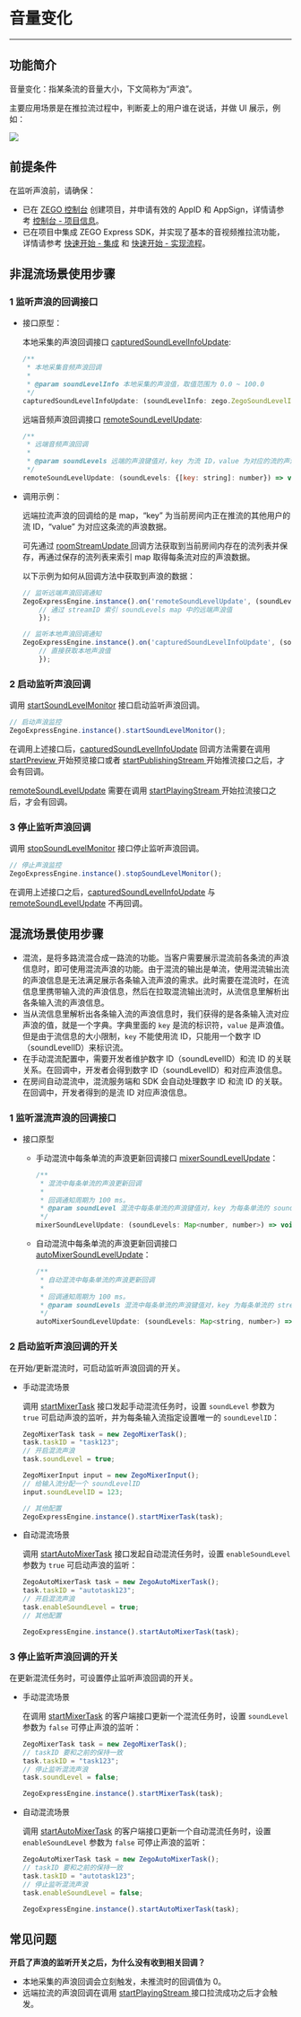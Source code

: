 # 音量变化

- - -

## 功能简介

音量变化：指某条流的音量大小，下文简称为“声浪”。

主要应用场景是在推拉流过程中，判断麦上的用户谁在说话，并做 UI 展示，例如：
<Frame width="512" height="auto" caption=""><img src="https://doc-media.zego.im/sdk-doc/Pics/Android/ZegoLiveRoom/SoundLevel.png" /></Frame>


## 前提条件

在监听声浪前，请确保：

- 已在 [ZEGO 控制台](https://console.zego.im) 创建项目，并申请有效的 AppID 和 AppSign，详情请参考 [控制台 - 项目信息](/console/project-info)。
- 已在项目中集成 ZEGO Express SDK，并实现了基本的音视频推拉流功能，详情请参考 [快速开始 - 集成](https://doc-zh.zego.im/article/21045) 和 [快速开始 - 实现流程](https://doc-zh.zego.im/article/21030)。



## 非混流场景使用步骤

### 1 监听声浪的回调接口

- 接口原型：

    本地采集的声浪回调接口 [capturedSoundLevelInfoUpdate](https://doc-zh.zego.im/unique-api/express-video-sdk/zh/javascript_uni-app/interfaces/_zegoexpresseventhandler_.zegoeventlistener.html#capturedsoundlevelinfoupdate):

    ```javascript
    /**
     * 本地采集音频声浪回调
     *
     * @param soundLevelInfo 本地采集的声浪值，取值范围为 0.0 ~ 100.0
     */
    capturedSoundLevelInfoUpdate: (soundLevelInfo: zego.ZegoSoundLevelInfo) => void;
    ```

    远端音频声浪回调接口 [remoteSoundLevelUpdate](https://doc-zh.zego.im/unique-api/express-video-sdk/zh/javascript_uni-app/interfaces/_zegoexpresseventhandler_.zegoeventlistener.html#remotesoundlevelupdate):

    ```javascript
    /**
     * 远端音频声浪回调
     *
     * @param soundLevels 远端的声浪键值对，key 为流 ID，value 为对应的流的声浪值，value 取值范围为 0.0 ~ 100.0
     */
    remoteSoundLevelUpdate: (soundLevels: {[key: string]: number}) => void;
    ```

- 调用示例：

    远端拉流声浪的回调给的是 map，“key” 为当前房间内正在推流的其他用户的流 ID，“value” 为对应这条流的声浪数据。

    可先通过 [roomStreamUpdate ](https://doc-zh.zego.im/unique-api/express-video-sdk/zh/javascript_uni-app/interfaces/_zegoexpresseventhandler_.zegoeventlistener.html#roomstreamupdate) 回调方法获取到当前房间内存在的流列表并保存，再通过保存的流列表来索引 map 取得每条流对应的声浪数据。

    以下示例为如何从回调方法中获取到声浪的数据：

    ```javascript
    // 监听远端声浪回调通知
    ZegoExpressEngine.instance().on('remoteSoundLevelUpdate', (soundLevels) => {
        // 通过 streamID 索引 soundLevels map 中的远端声浪值
        });

    // 监听本地声浪回调通知
    ZegoExpressEngine.instance().on('capturedSoundLevelInfoUpdate', (soundLevelInfo) => {
        // 直接获取本地声浪值
        });
    ```

### 2 启动监听声浪回调

调用 [startSoundLevelMonitor](https://doc-zh.zego.im/unique-api/express-video-sdk/zh/javascript_uni-app/classes/_zegoexpressengine_.zegoexpressengine.html#startsoundlevelmonitor) 接口启动监听声浪回调。

```javascript
// 启动声浪监控
ZegoExpressEngine.instance().startSoundLevelMonitor();
```

在调用上述接口后，[capturedSoundLevelInfoUpdate](https://doc-zh.zego.im/unique-api/express-video-sdk/zh/javascript_uni-app/interfaces/_zegoexpresseventhandler_.zegoeventlistener.html#capturedsoundlevelinfoUpdate) 回调方法需要在调用 [startPreview ](https://doc-zh.zego.im/unique-api/express-video-sdk/zh/javascript_react-native/classes/_zegoexpressengine_.zegoexpressengine.html#startpreview) 开始预览接口或者 [startPublishingStream ](https://doc-zh.zego.im/unique-api/express-video-sdk/zh/javascript_react-native/classes/_zegoexpressengine_.zegoexpressengine.html#startpublishingstream) 开始推流接口之后，才会有回调。

[remoteSoundLevelUpdate](https://doc-zh.zego.im/unique-api/express-video-sdk/zh/javascript_uni-app/interfaces/_zegoexpresseventhandler_.zegoeventlistener.html#remotesoundlevelupdate) 需要在调用 [startPlayingStream ](https://doc-zh.zego.im/unique-api/express-video-sdk/zh/javascript_react-native/classes/_zegoexpressengine_.zegoexpressengine.html#startplayingstream) 开始拉流接口之后，才会有回调。


### 3 停止监听声浪回调

调用 [stopSoundLevelMonitor](https://doc-zh.zego.im/unique-api/express-video-sdk/zh/javascript_uni-app/classes/_zegoexpressengine_.zegoexpressengine.html#stopsoundlevelmonitor) 接口停止监听声浪回调。

```javascript
// 停止声浪监控
ZegoExpressEngine.instance().stopSoundLevelMonitor();
```

在调用上述接口之后，[capturedSoundLevelInfoUpdate](https://doc-zh.zego.im/unique-api/express-video-sdk/zh/javascript_uni-app/interfaces/_zegoexpresseventhandler_.zegoeventlistener.html#capturedsoundlevelinfoupdate) 与 [remoteSoundLevelUpdate](https://doc-zh.zego.im/unique-api/express-video-sdk/zh/javascript_react-native/interfaces/_zegoexpresseventhandler_.zegoeventlistener.html#remotesoundlevelupdate) 不再回调。

## 混流场景使用步骤

- 混流，是将多路流混合成一路流的功能。当客户需要展示混流前各条流的声浪信息时，即可使用混流声浪的功能。由于混流的输出是单流，使用混流输出流的声浪信息是无法满足展示各条输入流声浪的需求。此时需要在混流时，在流信息里携带输入流的声浪信息，然后在拉取混流输出流时，从流信息里解析出各条输入流的声浪信息。
- 当从流信息里解析出各条输入流的声浪信息时，我们获得的是各条输入流对应声浪的值，就是一个字典。字典里面的 `key` 是流的标识符，`value` 是声浪值。但是由于流信息的大小限制，`key` 不能使用流 ID，只能用一个数字 ID（soundLevelID）来标识流。
- 在手动混流配置中，需要开发者维护数字 ID（soundLevelID）和流 ID 的关联关系。在回调中，开发者会得到数字 ID（soundLevelID）和对应声浪信息。
- 在房间自动混流中，混流服务端和 SDK 会自动处理数字 ID 和流 ID 的关联。在回调中，开发者得到的是流 ID 对应声浪信息。


### 1 监听混流声浪的回调接口

- 接口原型

    - 手动混流中每条单流的声浪更新回调接口 [mixerSoundLevelUpdate](https://doc-zh.zego.im/unique-api/express-video-sdk/zh/javascript_uni-app/interfaces/_zegoexpresseventhandler_.zegoeventlistener.html#mixersoundlevelupdate)：

        ```javascript
        /**
         * 混流中每条单流的声浪更新回调
         *
         * 回调通知周期为 100 ms。
         * @param soundLevel 混流中每条单流的声浪键值对，key 为每条单流的 soundLevelID，value 为对应的单流的声浪值。取值范围：value 的取值范围为 0.0 ~ 100.0。
         */
        mixerSoundLevelUpdate: (soundLevels: Map<number, number>) => void
        ```

    - 自动混流中每条单流的声浪更新回调接口 [autoMixerSoundLevelUpdate](https://doc-zh.zego.im/unique-api/express-video-sdk/zh/javascript_uni-app/interfaces/_zegoexpresseventhandler_.zegoeventlistener.html#automixersoundlevelupdate)：

        ```javascript
        /**
         * 自动混流中每条单流的声浪更新回调
         *
         * 回调通知周期为 100 ms。
         * @param soundLevels 混流中每条单流的声浪键值对，key 为每条单流的 streamID，value 为对应的单流的声浪值，value 的取值范围为 0.0 ~ 100.0
         */
        autoMixerSoundLevelUpdate: (soundLevels: Map<string, number>) => void
        ```

### 2 启动监听声浪回调的开关

在开始/更新混流时，可启动监听声浪回调的开关。

- 手动混流场景

  调用 [startMixerTask](https://doc-zh.zego.im/unique-api/express-video-sdk/zh/javascript_uni-app/classes/_zegoexpressengine_.zegoexpressengine.html#startmixertask) 接口发起手动混流任务时，设置 `soundLevel` 参数为 `true` 可启动声浪的监听，并为每条输入流指定设置唯一的 `soundLevelID`：

    ```javascript
    ZegoMixerTask task = new ZegoMixerTask();
    task.taskID = "task123";
    // 开启混流声浪
    task.soundLevel = true;

    ZegoMixerInput input = new ZegoMixerInput();
    // 给输入流分配一个 soundLevelID
    input.soundLevelID = 123;

    // 其他配置
    ZegoExpressEngine.instance().startMixerTask(task);
    ```

- 自动混流场景

  调用 [startAutoMixerTask](https://doc-zh.zego.im/unique-api/express-video-sdk/zh/javascript_uni-app/classes/_zegoexpressengine_.zegoexpressengine.html#startautomixertask) 接口发起自动混流任务时，设置 `enableSoundLevel` 参数为 `true` 可启动声浪的监听：

    ```javascript
    ZegoAutoMixerTask task = new ZegoAutoMixerTask();
    task.taskID = "autotask123";
    // 开启混流声浪
    task.enableSoundLevel = true;
    // 其他配置

    ZegoExpressEngine.instance().startAutoMixerTask(task);
    ```


### 3 停止监听声浪回调的开关

在更新混流任务时，可设置停止监听声浪回调的开关。

- 手动混流场景

  在调用 [startMixerTask](https://doc-zh.zego.im/unique-api/express-video-sdk/zh/javascript_uni-app/classes/_zegoexpressengine_.zegoexpressengine.html#startmixertask) 的客户端接口更新一个混流任务时，设置 `soundLevel` 参数为 `false` 可停止声浪的监听：

    ```javascript
    ZegoMixerTask task = new ZegoMixerTask();
    // taskID 要和之前的保持一致
    task.taskID = "task123";
    // 停止监听混流声浪
    task.soundLevel = false;

    ZegoExpressEngine.instance().startMixerTask(task);
    ```

- 自动混流场景

  调用 [startAutoMixerTask](https://doc-zh.zego.im/unique-api/express-video-sdk/zh/javascript_uni-app/classes/_zegoexpressengine_.zegoexpressengine.html#startautomixertask) 的客户端接口更新一个自动混流任务时，设置 `enableSoundLevel` 参数为 `false` 可停止声浪的监听：

    ```javascript
    ZegoAutoMixerTask task = new ZegoAutoMixerTask();
    // taskID 要和之前的保持一致
    task.taskID = "autotask123";
    // 停止监听混流声浪
    task.enableSoundLevel = false;

    ZegoExpressEngine.instance().startAutoMixerTask(task);
    ```

## 常见问题

**开启了声浪的监听开关之后，为什么没有收到相关回调？**

- 本地采集的声浪回调会立刻触发，未推流时的回调值为 0。
- 远端拉流的声浪回调在调用 [startPlayingStream ](https://doc-zh.zego.im/unique-api/express-video-sdk/zh/javascript_uni-app/classes/_zegoexpressengine_.zegoexpressengine.html#startplayingstream) 接口拉流成功之后才会触发。

<Content />

